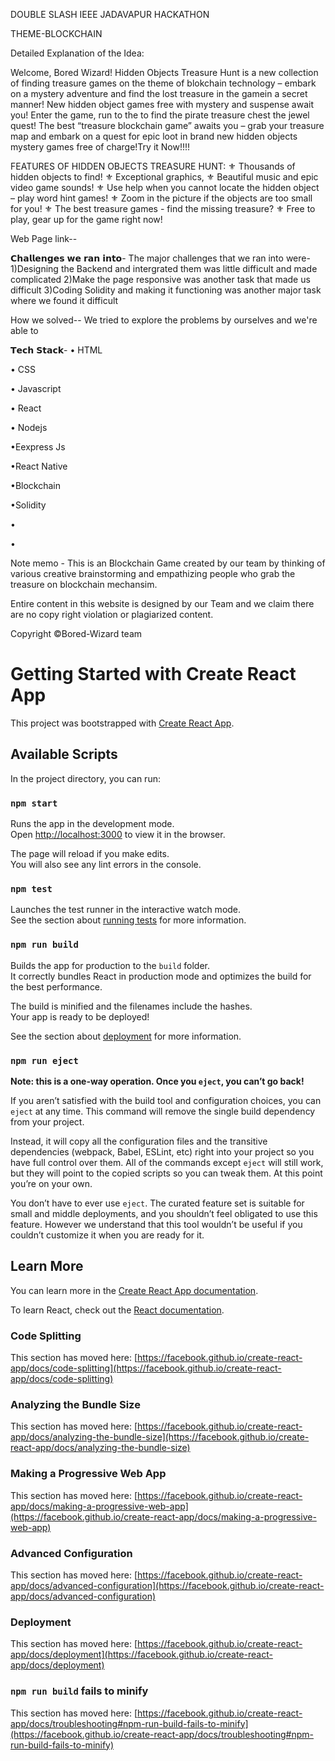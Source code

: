 DOUBLE SLASH 
IEEE JADAVAPUR HACKATHON

THEME-BLOCKCHAIN 

Detailed Explanation of the Idea: 

Welcome, Bored Wizard! Hidden Objects Treasure Hunt is a new collection of finding treasure games on the theme of blokchain technology – embark on a mystery adventure and find the lost treasure in the gamein a secret manner! New  hidden object games free with mystery and suspense await you! Enter the game, run to the  to find the pirate treasure chest  the jewel quest! The best “treasure blockchain game” awaits you – grab your treasure map and  embark on a quest for epic loot in brand new hidden objects mystery games free of charge!Try it Now!!!!

FEATURES OF HIDDEN OBJECTS TREASURE HUNT:
⚜️ Thousands of hidden objects to find!
⚜️ Exceptional graphics, 
⚜️ Beautiful music and epic video game sounds!
⚜️ Use help when you cannot locate the hidden object – play word hint games!
⚜️ Zoom in the picture if the objects are too small for you!
⚜️ The best treasure games - find the missing treasure?
⚜️ Free to play, gear up for the game right now!

Web Page link--


𝗖𝗵𝗮𝗹𝗹𝗲𝗻𝗴𝗲𝘀 𝘄𝗲 𝗿𝗮𝗻 𝗶𝗻𝘁𝗼- The major challenges that we ran into were-
1)Designing the Backend and intergrated them was little difficult and made complicated
2)Make the page responsive was another task that made us difficult
3)Coding Solidity and making it functioning was another major task where we found it difficult

How we solved-- We tried to explore the problems by ourselves and we're able to 


𝗧𝗲𝗰𝗵 𝗦𝘁𝗮𝗰𝗸-
• HTML

• CSS

• Javascript

• React

• Nodejs

•Eexpress Js

•React Native

•Blockchain

•Solidity

•

•



Note memo - This is an Blockchain Game created by our team by thinking of various creative  brainstorming and empathizing people who grab the treasure on blockchain mechansim.

Entire content in this website is designed by our Team and we claim there are no copy right violation or plagiarized content.

Copyright ©Bored-Wizard team


# Getting Started with Create React App

This project was bootstrapped with [Create React App](https://github.com/facebook/create-react-app).

## Available Scripts

In the project directory, you can run:

### `npm start`

Runs the app in the development mode.\
Open [http://localhost:3000](http://localhost:3000) to view it in the browser.

The page will reload if you make edits.\
You will also see any lint errors in the console.

### `npm test`

Launches the test runner in the interactive watch mode.\
See the section about [running tests](https://facebook.github.io/create-react-app/docs/running-tests) for more information.

### `npm run build`

Builds the app for production to the `build` folder.\
It correctly bundles React in production mode and optimizes the build for the best performance.

The build is minified and the filenames include the hashes.\
Your app is ready to be deployed!

See the section about [deployment](https://facebook.github.io/create-react-app/docs/deployment) for more information.

### `npm run eject`

**Note: this is a one-way operation. Once you `eject`, you can’t go back!**

If you aren’t satisfied with the build tool and configuration choices, you can `eject` at any time. This command will remove the single build dependency from your project.

Instead, it will copy all the configuration files and the transitive dependencies (webpack, Babel, ESLint, etc) right into your project so you have full control over them. All of the commands except `eject` will still work, but they will point to the copied scripts so you can tweak them. At this point you’re on your own.

You don’t have to ever use `eject`. The curated feature set is suitable for small and middle deployments, and you shouldn’t feel obligated to use this feature. However we understand that this tool wouldn’t be useful if you couldn’t customize it when you are ready for it.

## Learn More

You can learn more in the [Create React App documentation](https://facebook.github.io/create-react-app/docs/getting-started).

To learn React, check out the [React documentation](https://reactjs.org/).

### Code Splitting

This section has moved here: [https://facebook.github.io/create-react-app/docs/code-splitting](https://facebook.github.io/create-react-app/docs/code-splitting)

### Analyzing the Bundle Size

This section has moved here: [https://facebook.github.io/create-react-app/docs/analyzing-the-bundle-size](https://facebook.github.io/create-react-app/docs/analyzing-the-bundle-size)

### Making a Progressive Web App

This section has moved here: [https://facebook.github.io/create-react-app/docs/making-a-progressive-web-app](https://facebook.github.io/create-react-app/docs/making-a-progressive-web-app)

### Advanced Configuration

This section has moved here: [https://facebook.github.io/create-react-app/docs/advanced-configuration](https://facebook.github.io/create-react-app/docs/advanced-configuration)

### Deployment

This section has moved here: [https://facebook.github.io/create-react-app/docs/deployment](https://facebook.github.io/create-react-app/docs/deployment)

### `npm run build` fails to minify

This section has moved here: [https://facebook.github.io/create-react-app/docs/troubleshooting#npm-run-build-fails-to-minify](https://facebook.github.io/create-react-app/docs/troubleshooting#npm-run-build-fails-to-minify)
